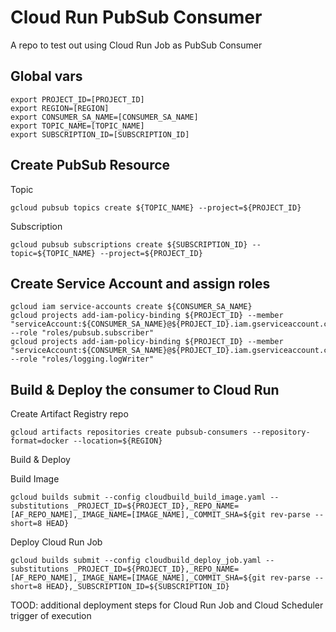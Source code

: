 # Cloud Run PubSub Consumer

A repo to test out using Cloud Run Job as PubSub Consumer

## Global vars

```
export PROJECT_ID=[PROJECT_ID]
export REGION=[REGION]
export CONSUMER_SA_NAME=[CONSUMER_SA_NAME]
export TOPIC_NAME=[TOPIC_NAME]
export SUBSCRIPTION_ID=[SUBSCRIPTION_ID]
```

## Create PubSub Resource

Topic

```
gcloud pubsub topics create ${TOPIC_NAME} --project=${PROJECT_ID}
```

Subscription

```
gcloud pubsub subscriptions create ${SUBSCRIPTION_ID} --topic=${TOPIC_NAME} --project=${PROJECT_ID}
```

## Create Service Account and assign roles

```
gcloud iam service-accounts create ${CONSUMER_SA_NAME}
gcloud projects add-iam-policy-binding ${PROJECT_ID} --member "serviceAccount:${CONSUMER_SA_NAME}@${PROJECT_ID}.iam.gserviceaccount.com" --role "roles/pubsub.subscriber"
gcloud projects add-iam-policy-binding ${PROJECT_ID} --member "serviceAccount:${CONSUMER_SA_NAME}@${PROJECT_ID}.iam.gserviceaccount.com" --role "roles/logging.logWriter"
```

## Build & Deploy the consumer to Cloud Run

Create Artifact Registry repo

```
gcloud artifacts repositories create pubsub-consumers --repository-format=docker --location=${REGION}
```

Build & Deploy

Build Image

```
gcloud builds submit --config cloudbuild_build_image.yaml --substitutions _PROJECT_ID=${PROJECT_ID},_REPO_NAME=[AF_REPO_NAME],_IMAGE_NAME=[IMAGE_NAME],_COMMIT_SHA=${git rev-parse --short=8 HEAD}
```

Deploy Cloud Run Job

```
gcloud builds submit --config cloudbuild_deploy_job.yaml --substitutions _PROJECT_ID=${PROJECT_ID},_REPO_NAME=[AF_REPO_NAME],_IMAGE_NAME=[IMAGE_NAME],_COMMIT_SHA=${git rev-parse --short=8 HEAD},_SUBSCRIPTION_ID=${SUBSCRIPTION_ID}
```

TOOD: additional deployment steps for Cloud Run Job and Cloud Scheduler trigger of execution